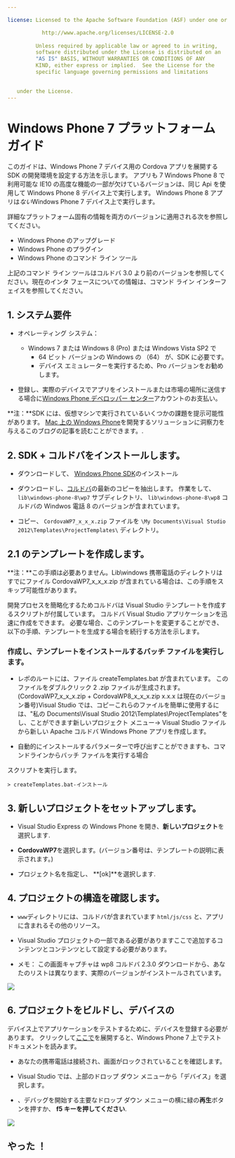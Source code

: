 ```yaml
---

license: Licensed to the Apache Software Foundation (ASF) under one or more contributor license agreements. See the NOTICE file distributed with this work for additional information regarding copyright ownership. The ASF licenses this file to you under the Apache License, Version 2.0 (the "License"); you may not use this file except in compliance with the License. You may obtain a copy of the License at

           http://www.apache.org/licenses/LICENSE-2.0
    
         Unless required by applicable law or agreed to in writing,
         software distributed under the License is distributed on an
         "AS IS" BASIS, WITHOUT WARRANTIES OR CONDITIONS OF ANY
         KIND, either express or implied.  See the License for the
         specific language governing permissions and limitations
    

   under the License.
---
```


# Windows Phone 7 プラットフォーム ガイド

このガイドは、Windows Phone 7 デバイス用の Cordova アプリを展開する SDK の開発環境を設定する方法を示します。 アプリも 7 Windows Phone 8 で利用可能な IE10 の高度な機能の一部が欠けているバージョンは、同じ Api を使用して Windows Phone 8 デバイス上で実行します。 Windows Phone 8 アプリは*ない*Windows Phone 7 デバイス上で実行します。

詳細なプラットフォーム固有の情報を両方のバージョンに適用される次を参照してください。

*   Windows Phone のアップグレード
*   Windows Phone のプラグイン
*   Windows Phone のコマンド ライン ツール

上記のコマンド ライン ツールはコルドバ 3.0 より前のバージョンを参照してください。現在のインタ フェースについての情報は、コマンド ライン インターフェイスを参照してください。

## 1. システム要件

*   オペレーティング システム：
    
    *   Windows 7 または Windows 8 (Pro) または Windows Vista SP2 で 
        *   64 ビット バージョンの Windows の （64） が、SDK に必要です。
        *   デバイス エミュレーターを実行するため、Pro バージョンをお勧めします。

*   登録し、実際のデバイスでアプリをインストールまたは市場の場所に送信する場合に[Windows Phone デベロッパー センター][1]アカウントのお支払い。

 [1]: http://dev.windowsphone.com/en-us/publish

**注：**SDK には、仮想マシンで実行されているいくつかの課題を提示可能性があります。 [Mac 上の Windows Phone][2]を開発するソリューションに洞察力を与えるこのブログの記事を読むことができます。.

 [2]: http://aka.ms/BuildaWP8apponaMac

## 2. SDK + コルドバをインストールします。

*   ダウンロードして、 [Windows Phone SDK][3]のインストール

*   ダウンロードし、[コルドバ][4]の最新のコピーを抽出します。 作業をして、 `lib\windows-phone-8\wp7` サブディレクトリ、 `lib\windows-phone-8\wp8` コルドバの Windwos 電話 8 のバージョンが含まれています。

*   コピー、 `CordovaWP7_x_x_x.zip` ファイルを `\My Documents\Visual Studio 2012\Templates\ProjectTemplates\` ディレクトリ。

 [3]: http://www.microsoft.com/download/en/details.aspx?displaylang=en&id=27570/
 [4]: http://phonegap.com/download

## 2.1 のテンプレートを作成します。

**注：**この手順は必要ありません。Lib\windows 携帯電話のディレクトリはすでにファイル CordovaWP7\_x\_x_x.zip が含まれている場合は、この手順をスキップ可能性があります。

開発プロセスを簡略化するためコルドバは Visual Studio テンプレートを作成するスクリプトが付属しています。 コルドバ Visual Studio アプリケーションを迅速に作成をできます。 必要な場合、このテンプレートを変更することができ、以下の手順、テンプレートを生成する場合を続行する方法を示します。

### 作成し、テンプレートをインストールするバッチ ファイルを実行します。

*   レポのルートには、ファイル createTemplates.bat が含まれています。 このファイルをダブルクリック 2 .zip ファイルが生成されます。 (CordovaWP7\_x\_x\_x.zip + CordovaWP8\_x\_x\_x.zip x.x.x は現在のバージョン番号)Visual Studio では、コピーこれらのファイルを簡単に使用するには、"私の Documents\Visual Studio 2012\Templates\ProjectTemplates\"をし、ことができます新しいプロジェクト メニュー-> Visual Studio ファイルから新しい Apache コルドバ Windows Phone アプリを作成します。

*   自動的にインストールするパラメーターで呼び出すことができますも、コマンドラインからバッチ ファイルを実行する場合

スクリプトを実行します。

    > createTemplates.bat-インストール
    

## 3. 新しいプロジェクトをセットアップします。

*   Visual Studio Express の Windows Phone を開き、**新しいプロジェクト**を選択します.

*   **CordovaWP7**を選択します。(バージョン番号は、テンプレートの説明に表示されます。)

*   プロジェクト名を指定し、 **[ok]**を選択します.

## 4. プロジェクトの構造を確認します。

*   `www`ディレクトリには、コルドバが含まれています `html/js/css` と、アプリに含まれるその他のリソース。

*   Visual Studio プロジェクトの一部である必要がありますここで追加するコンテンツとコンテンツとして設定する必要があります。

*   メモ： この画面キャプチャは wp8 コルドバ 2.3.0 ダウンロードから、あなたのリストは異なります、実際のバージョンがインストールされています。

![][5]

 [5]: img/guide/platforms/wp8/projectStructure.png

## 6. プロジェクトをビルドし、デバイスの

デバイス上でアプリケーションをテストするために、デバイスを登録する必要があります。 クリックして[ここで][6]を展開すると、Windows Phone 7 上でテスト ドキュメントを読みます。

 [6]: http://msdn.microsoft.com/en-us/library/windowsphone/develop/ff402565(v=vs.105).aspx

*   あなたの携帯電話は接続され、画面がロックされていることを確認します。

*   Visual Studio では、上部のドロップ ダウン メニューから「デバイス」を選択します。

*   、デバッグを開始する主要なドロップ ダウン メニューの横に緑の**再生**ボタンを押すか、 **f5 キーを押してください**.

![][7]

 [7]: img/guide/platforms/wp7/wpd.png

## やった ！